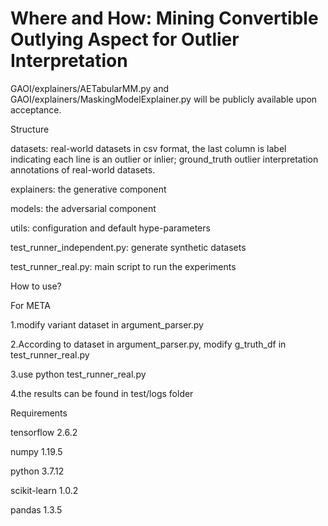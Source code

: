# Where and How: Mining Convertible Outlying Aspect for Outlier Interpretation

GAOI/explainers/AETabularMM.py and GAOI/explainers/MaskingModelExplainer.py will be publicly available upon acceptance.

Structure

datasets: real-world datasets in csv format, the last column is label indicating each line is an outlier or inlier; ground_truth outlier interpretation annotations of real-world datasets.

explainers: the generative component 

models: the adversarial component

utils: configuration and default hype-parameters

test_runner_independent.py: generate synthetic datasets

test_runner_real.py: main script to run the experiments

How to use?

For META

1.modify variant dataset in argument_parser.py 

2.According to dataset in argument_parser.py, modify g_truth_df in test_runner_real.py

3.use python test_runner_real.py

4.the results can be found in test/logs folder


Requirements

tensorflow 2.6.2

numpy 1.19.5

python 3.7.12

scikit-learn 1.0.2

pandas 1.3.5
